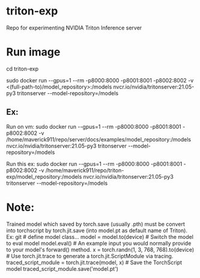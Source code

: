 # triton-exp
Repo for experimenting NVIDIA Triton Inference server

# Run image
cd triton-exp

sudo docker run --gpus=1 --rm -p8000:8000 -p8001:8001 -p8002:8002 -v <(full-path-to)/model_repository>:/models nvcr.io/nvidia/tritonserver:21.05-py3 tritonserver --model-repository=/models

## Ex:
Run on vm:
sudo docker run --gpus=1 --rm -p8000:8000 -p8001:8001 -p8002:8002 -v /home/maverick911/repo/server/docs/examples/model_repository:/models nvcr.io/nvidia/tritonserver:21.05-py3 tritonserver --model-repository=/models

Run this ex:
sudo docker run --gpus=1 --rm -p8000:8000 -p8001:8001 -p8002:8002 -v /home/maverick911/repo/triton-exp/model_repository:/models nvcr.io/nvidia/tritonserver:21.05-py3 tritonserver --model-repository=/models

# Note:
Trained model which saved by torch.save (usually .pth) must be convert into torchscript by torch.jit.save (into model.pt as default name of Triton).
Ex: git
    # define model class...
    model = model.to(device)
    # Switch the model to eval model
    model.eval()
    # An example input you would normally provide to your model's forward() method.
    x = torch.randn(1, 3, 768, 768).to(device)
    # Use torch.jit.trace to generate a torch.jit.ScriptModule via tracing.
    traced_script_module = torch.jit.trace(model, x)
    # Save the TorchScript model
    traced_script_module.save('model.pt')
